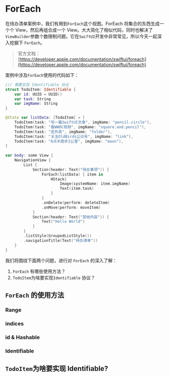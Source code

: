 # ForEach

在待办清单案例中，我们有用到`ForEach`这个视图。ForEach 将集合的东西生成一个个 View，然后再组合成一个 View。大大简化了相似代码，同时也解决了`ViewBuilder`参数个数限制问题。它在`SwiftUI`开发中非常常见，所以今天一起深入挖掘下 `ForEach`。

> 官方文档：[https://developer.apple.com/documentation/swiftui/foreach](https://developer.apple.com/documentation/swiftui/foreach)


案例中涉及`ForEach`使用的代码如下：

```swift
/// 需要实现 Identifiable 协议
struct TodoItem: Identifiable {
    var id: UUID = UUID()
    var task: String
    var imgName: String
}

@State var listData: [TodoItem] = [
    TodoItem(task: "写一篇SwiftUI文章", imgName: "pencil.circle"),
    TodoItem(task: "看WWDC视频", imgName: "square.and.pencil"),
    TodoItem(task: "定外卖", imgName: "folder"),
    TodoItem(task: "关注OldBirds公众号", imgName: "link"),
    TodoItem(task: "6点半跑步2公里", imgName: "moon"),
]
    
var body: some View {
    NavigationView {
        List {
            Section(header: Text("待办事项")) {
                ForEach(listData) { item in
                    HStack{
                        Image(systemName: item.imgName)
                        Text(item.task)
                    }
                }
                .onDelete(perform: deleteItem)
                .onMove(perform: moveItem)
            }
            Section(header: Text("其他内容")) {
                Text("Hello World")
            }
        }
        .listStyle(GroupedListStyle())
        .navigationTitle(Text("待办清单"))
    }
}
```

我们将围绕下面两个问题，进行对 `ForEach` 的深入了解：

1. `ForEach` 有哪些使用方法？
2. `TodoItem`为啥要实现`Identifiable` 协议？

## `ForEach` 的使用方法

### Range

### indices

### id & Hashable

### Identifiable

## `TodoItem`为啥要实现 Identifiable?
